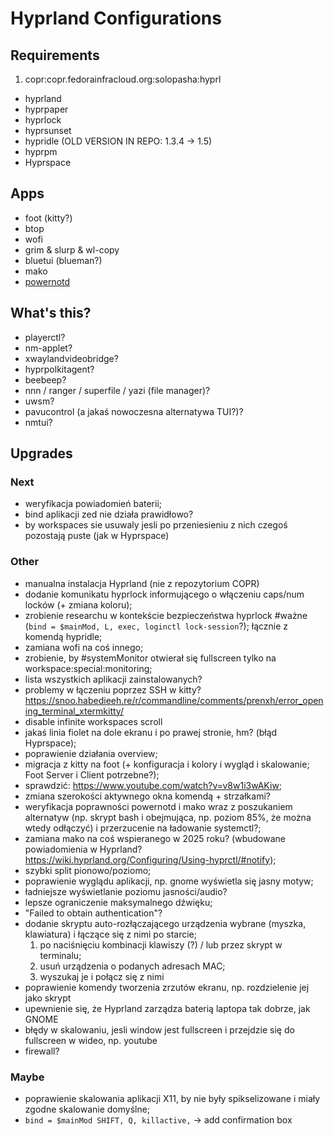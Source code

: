 # Hyprland Configurations

## Requirements
1. copr:copr.fedorainfracloud.org:solopasha:hyprl
- hyprland
- hyprpaper
- hyprlock
- hyprsunset
- hypridle (OLD VERSION IN REPO: 1.3.4 -> 1.5)
- hyprpm
- Hyprspace

## Apps
- foot (kitty?)
- btop
- wofi
- grim & slurp & wl-copy
- bluetui (blueman?)
- mako
- [powernotd](https://lib.rs/crates/powernotd)

## What's this?
- playerctl?
- nm-applet?
- xwaylandvideobridge?
- hyprpolkitagent?
- beebeep?
- nnn / ranger / superfile / yazi (file manager)?
- uwsm?
- pavucontrol (a jakaś nowoczesna alternatywa TUI?)?
- nmtui?

## Upgrades

### Next
- weryfikacja powiadomień baterii;
- bind aplikacji zed nie działa prawidłowo?
- by workspaces sie usuwaly jesli po przeniesieniu z nich czegoś pozostają puste (jak w Hyprspace)

### Other
- manualna instalacja Hyprland (nie z repozytorium COPR)
- dodanie komunikatu hyprlock informującego o włączeniu caps/num locków (+ zmiana koloru);
- zrobienie researchu w kontekście bezpieczeństwa hyprlock #ważne (`bind = $mainMod, L, exec, loginctl lock-session`?); łącznie z komendą hypridle;
- zamiana wofi na coś innego;
- zrobienie, by #systemMonitor otwierał się fullscreen tylko na workspace:special:monitoring;
- lista wszystkich aplikacji zainstalowanych?
- problemy w łączeniu poprzez SSH w kitty? https://snoo.habedieeh.re/r/commandline/comments/prenxh/error_opening_terminal_xtermkitty/
- disable infinite workspaces scroll
- jakaś linia fiolet na dole ekranu i po prawej stronie, hm? (błąd Hyprspace);
- poprawienie działania overview;
- migracja z kitty na foot (+ konfiguracja i kolory i wygląd i skalowanie; Foot Server i Client potrzebne?);
- sprawdzić: https://www.youtube.com/watch?v=v8w1i3wAKiw;
- zmiana szerokości aktywnego okna komendą + strzałkami?
- weryfikacja poprawności powernotd i mako wraz z poszukaniem alternatyw (np. skrypt bash i obejmująca, np. poziom 85%, że można wtedy odłączyć) i przerzucenie na ładowanie systemctl?;
- zamiana mako na coś wspieranego w 2025 roku? (wbudowane powiadomienia w Hyprland? https://wiki.hyprland.org/Configuring/Using-hyprctl/#notify);
- szybki split pionowo/poziomo;
- poprawienie wyglądu aplikacji, np. gnome wyświetla się jasny motyw;
- ładniejsze wyświetlanie poziomu jasności/audio?
- lepsze ograniczenie maksymalnego dźwięku;
- "Failed to obtain authentication"?
- dodanie skryptu auto-rozłączającego urządzenia wybrane (myszka, klawiatura) i łączące się z nimi po starcie;
  1. po naciśnięciu kombinacji klawiszy (?) / lub przez skrypt w terminalu;
  2. usuń urządzenia o podanych adresach MAC;
  3. wyszukaj je i połącz się z nimi
- poprawienie komendy tworzenia zrzutów ekranu, np. rozdzielenie jej jako skrypt
- upewnienie się, że Hyprland zarządza baterią laptopa tak dobrze, jak GNOME
- błędy w skalowaniu, jesli window jest fullscreen i przejdzie się do fullscreen w wideo, np. youtube
- firewall?

### Maybe
- poprawienie skalowania aplikacji X11, by nie były spikselizowane i miały zgodne skalowanie domyślne;
- `bind = $mainMod SHIFT, Q, killactive,` -> add confirmation box
